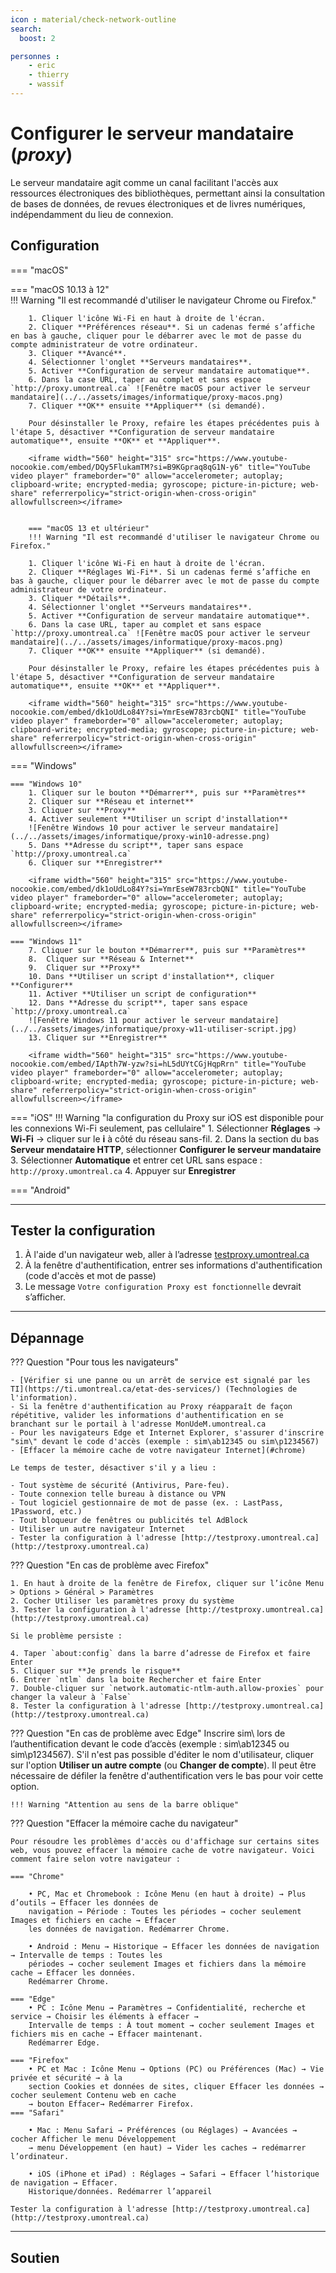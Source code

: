 ```yaml
---
icon : material/check-network-outline
search:
  boost: 2

personnes : 
    - eric
    - thierry
    - wassif
---
```

# Configurer le serveur mandataire (*proxy*)

Le serveur mandataire agit comme un canal facilitant l'accès aux ressources électroniques des bibliothèques, permettant ainsi la consultation de bases de données, de revues électroniques et de livres numériques, indépendamment du lieu de connexion.

## Configuration

=== "macOS"

=== "macOS 10.13 à 12"       
		!!! Warning "Il est recommandé d'utiliser le navigateur Chrome ou Firefox."

		1. Cliquer l'icône Wi-Fi en haut à droite de l'écran.
		2. Cliquer **Préférences réseau**. Si un cadenas fermé s’affiche en bas à gauche, cliquer pour le débarrer avec le mot de passe du compte administrateur de votre ordinateur.
		3. Cliquer **Avancé**.
		4. Sélectionner l'onglet **Serveurs mandataires**.
		5. Activer **Configuration de serveur mandataire automatique**.
		6. Dans la case URL, taper au complet et sans espace `http://proxy.umontreal.ca` ![Fenêtre macOS pour activer le serveur mandataire](../../assets/images/informatique/proxy-macos.png)
		7. Cliquer **OK** ensuite **Appliquer** (si demandé).

		Pour désinstaller le Proxy, refaire les étapes précédentes puis à l'étape 5, désactiver **Configuration de serveur mandataire automatique**, ensuite **OK** et **Appliquer**.

		<iframe width="560" height="315" src="https://www.youtube-nocookie.com/embed/DQy5FlukamTM?si=B9KGpraq8qG1N-y6" title="YouTube video player" frameborder="0" allow="accelerometer; autoplay; clipboard-write; encrypted-media; gyroscope; picture-in-picture; web-share" referrerpolicy="strict-origin-when-cross-origin" allowfullscreen></iframe>
		
		
		=== "macOS 13 et ultérieur"
		!!! Warning "Il est recommandé d'utiliser le navigateur Chrome ou Firefox."

		1. Cliquer l'icône Wi-Fi en haut à droite de l'écran.
		2. Cliquer **Réglages Wi-Fi**. Si un cadenas fermé s’affiche en bas à gauche, cliquer pour le débarrer avec le mot de passe du compte administrateur de votre ordinateur.
		3. Cliquer **Détails**.
		4. Sélectionner l'onglet **Serveurs mandataires**.
		5. Activer **Configuration de serveur mandataire automatique**.
		6. Dans la case URL, taper au complet et sans espace `http://proxy.umontreal.ca` ![Fenêtre macOS pour activer le serveur mandataire](../../assets/images/informatique/proxy-macos.png)
		7. Cliquer **OK** ensuite **Appliquer** (si demandé).
		
		Pour désinstaller le Proxy, refaire les étapes précédentes puis à l'étape 5, désactiver **Configuration de serveur mandataire automatique**, ensuite **OK** et **Appliquer**.

		<iframe width="560" height="315" src="https://www.youtube-nocookie.com/embed/dk1oUdLo84Y?si=YmrEseW783rcbQNI" title="YouTube video player" frameborder="0" allow="accelerometer; autoplay; clipboard-write; encrypted-media; gyroscope; picture-in-picture; web-share" referrerpolicy="strict-origin-when-cross-origin" allowfullscreen></iframe>

		
=== "Windows"

    === "Windows 10"
        1. Cliquer sur le bouton **Démarrer**, puis sur **Paramètres**
        2. Cliquer sur **Réseau et internet**
        3. Cliquer sur **Proxy**
        4. Activer seulement **Utiliser un script d'installation**
        ![Fenêtre Windows 10 pour activer le serveur mandataire](../../assets/images/informatique/proxy-win10-adresse.png)
        5. Dans **Adresse du script**, taper sans espace `http://proxy.umontreal.ca`
        6. Cliquer sur **Enregistrer**

        <iframe width="560" height="315" src="https://www.youtube-nocookie.com/embed/dk1oUdLo84Y?si=YmrEseW783rcbQNI" title="YouTube video player" frameborder="0" allow="accelerometer; autoplay; clipboard-write; encrypted-media; gyroscope; picture-in-picture; web-share" referrerpolicy="strict-origin-when-cross-origin" allowfullscreen></iframe>

    === "Windows 11"
        7. Cliquer sur le bouton **Démarrer**, puis sur **Paramètres**
        8.  Cliquer sur **Réseau & Internet**
        9.  Cliquer sur **Proxy**
        10. Dans **Utiliser un script d'installation**, cliquer **Configurer**
        11. Activer **Utiliser un script de configuration**
        12. Dans **Adresse du script**, taper sans espace `http://proxy.umontreal.ca`
        ![Fenêtre Windows 11 pour activer le serveur mandataire](../../assets/images/informatique/proxy-w11-utiliser-script.jpg)
        13. Cliquer sur **Enregistrer**

        <iframe width="560" height="315" src="https://www.youtube-nocookie.com/embed/IApth7W-yzw?si=hL5dUYtCGjHqpRrn" title="YouTube video player" frameborder="0" allow="accelerometer; autoplay; clipboard-write; encrypted-media; gyroscope; picture-in-picture; web-share" referrerpolicy="strict-origin-when-cross-origin" allowfullscreen></iframe>

=== "iOS"
    !!! Warning "la configuration du Proxy sur iOS est disponible pour les connexions Wi-Fi seulement, pas cellulaire"
    1. Sélectionner **Réglages** → **Wi-Fi** → cliquer sur le **i** à côté du réseau sans-fil.
    2. Dans la section du bas **Serveur mendataire HTTP**, sélectionner **Configurer le serveur mandataire**
    3. Sélectionner **Automatique** et entrer cet URL sans espace : `http://proxy.umontreal.ca` 
    4. Appuyer sur **Enregistrer**

=== "Android"



------------------

## Tester la configuration

1. À l'aide d'un navigateur web, aller à l’adresse [testproxy.umontreal.ca](https://testproxy.umontreal.ca)
2. À la fenêtre d'authentification, entrer ses informations d'authentification (code d'accès et mot de passe)
3. Le message `Votre configuration Proxy est fonctionnelle` devrait s’afficher.

------------------

## Dépannage

??? Question "Pour tous les navigateurs"

    - [Vérifier si une panne ou un arrêt de service est signalé par les TI](https://ti.umontreal.ca/etat-des-services/) (Technologies de l'information).
    - Si la fenêtre d'authentification au Proxy réapparaît de façon répétitive, valider les informations d'authentification en se branchant sur le portail à l'adresse MonUdeM.umontreal.ca
    - Pour les navigateurs Edge et Internet Explorer, s'assurer d'inscrire "sim\" devant le code d'accès (exemple : sim\ab12345 ou sim\p1234567)
    - [Effacer la mémoire cache de votre navigateur Internet](#chrome)

    Le temps de tester, désactiver s'il y a lieu :

    - Tout système de sécurité (Antivirus, Pare-feu).
    - Toute connexion telle bureau à distance ou VPN
    - Tout logiciel gestionnaire de mot de passe (ex. : LastPass, 1Password, etc.)
    - Tout bloqueur de fenêtres ou publicités tel AdBlock
    - Utiliser un autre navigateur Internet
    - Tester la configuration à l'adresse [http://testproxy.umontreal.ca](http://testproxy.umontreal.ca)

??? Question "En cas de problème avec Firefox"

    1. En haut à droite de la fenêtre de Firefox, cliquer sur l’icône Menu > Options > Général > Paramètres
    2. Cocher Utiliser les paramètres proxy du système
    3. Tester la configuration à l'adresse [http://testproxy.umontreal.ca](http://testproxy.umontreal.ca)

    Si le problème persiste :

    4. Taper `about:config` dans la barre d’adresse de Firefox et faire Enter
    5. Cliquer sur **Je prends le risque**
    6. Entrer `ntlm` dans la boite Rechercher et faire Enter
    7. Double-cliquer sur `network.automatic-ntlm-auth.allow-proxies` pour changer la valeur à `False`
    8. Tester la configuration à l'adresse [http://testproxy.umontreal.ca](http://testproxy.umontreal.ca)

??? Question "En cas de problème avec Edge"
    Inscrire sim\ lors de l’authentification devant le code d’accès (exemple : sim\ab12345 ou sim\p1234567). S'il n'est pas possible d'éditer le nom d'utilisateur, cliquer sur l'option **Utiliser un autre compte** (ou **Changer de compte**). Il peut être nécessaire de défiler la fenêtre d'authentification vers le bas pour voir cette option.

    !!! Warning "Attention au sens de la barre oblique"

??? Question "Effacer la mémoire cache du navigateur"

    Pour résoudre les problèmes d'accès ou d'affichage sur certains sites web, vous pouvez effacer la mémoire cache de votre navigateur. Voici comment faire selon votre navigateur :

    === "Chrome"

        • PC, Mac et Chromebook : Icône Menu (en haut à droite) → Plus d’outils → Effacer les données de
        navigation → Période : Toutes les périodes → cocher seulement Images et fichiers en cache → Effacer
        les données de navigation. Redémarrer Chrome.

        • Android : Menu → Historique → Effacer les données de navigation → Intervalle de temps : Toutes les
        périodes → cocher seulement Images et fichiers dans la mémoire cache → Effacer les données.
        Redémarrer Chrome.
        
    === "Edge"
        • PC : Icône Menu → Paramètres → Confidentialité, recherche et service → Choisir les éléments à effacer →
        Intervalle de temps : À tout moment → cocher seulement Images et fichiers mis en cache → Effacer maintenant.
        Redémarrer Edge.

    === "Firefox"
        • PC et Mac : Icône Menu → Options (PC) ou Préférences (Mac) → Vie privée et sécurité → à la
        section Cookies et données de sites, cliquer Effacer les données → cocher seulement Contenu web en cache
        → bouton Effacer→ Redémarrer Firefox.
    === "Safari"

        • Mac : Menu Safari → Préférences (ou Réglages) → Avancées → cocher Afficher le menu Développement
        → menu Développement (en haut) → Vider les caches → redémarrer l’ordinateur.

        • iOS (iPhone et iPad) : Réglages → Safari → Effacer l’historique de navigation → Effacer.
        Historique/données. Redémarrer l’appareil

    Tester la configuration à l'adresse [http://testproxy.umontreal.ca](http://testproxy.umontreal.ca)

----------------------------

## Soutien
